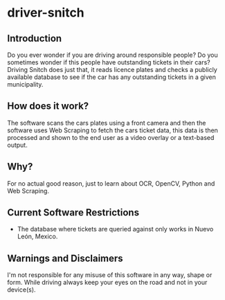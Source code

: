 # driver-snitch

## Introduction
Do you ever wonder if you are driving around responsible people? Do you sometimes wonder if this people have outstanding tickets in their cars?
Driving Snitch does just that, it reads licence plates and checks a publicly available database to see if the car has any outstanding tickets in a given municipality.

## How does it work?
The software scans the cars plates using a front camera and then the software uses Web Scraping to fetch the cars ticket data, this data is then processed and shown to the end user as a video overlay or a text-based output. 

## Why?
For no actual good reason, just to learn about OCR, OpenCV, Python and Web Scraping.


## Current Software Restrictions
- The database where tickets are queried against only works in Nuevo León, Mexico.


## Warnings and Disclaimers
I'm not responsible for any misuse of this software in any way, shape or form. While driving always keep your eyes on the road and not in your device(s).

